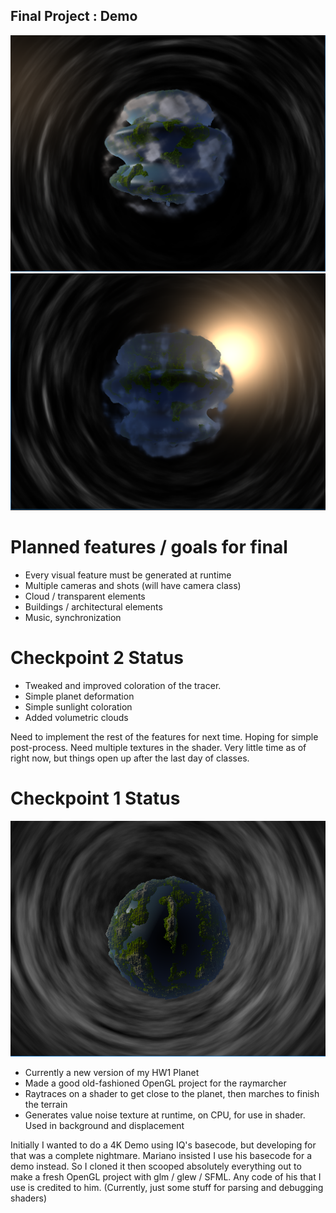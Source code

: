 ## Final Project : Demo

![](./demo3.PNG)
![](./demo4.PNG)

# Planned features / goals for final

- Every visual feature must be generated at runtime
- Multiple cameras and shots (will have camera class)
- Cloud / transparent elements
- Buildings / architectural elements
- Music, synchronization

# Checkpoint 2 Status

- Tweaked and improved coloration of the tracer.
- Simple planet deformation
- Simple sunlight coloration
- Added volumetric clouds

Need to implement the rest of the features for next time. Hoping for simple post-process. Need multiple textures in the shader. Very little time as of right now, but things open up after the last day of classes.

# Checkpoint 1 Status

![](./demo2.PNG)

- Currently a new version of my HW1 Planet
- Made a good old-fashioned OpenGL project for the raymarcher
- Raytraces on a shader to get close to the planet, then marches to finish the terrain
- Generates value noise texture at runtime, on CPU, for use in shader. Used in background and displacement

Initially I wanted to do a 4K Demo using IQ's basecode, but developing for that was a complete nightmare. 
Mariano insisted I use his basecode for a demo instead. So I cloned it then scooped absolutely everything out to make a fresh OpenGL project with glm / glew / SFML. 
Any code of his that I use is credited to him. (Currently, just some stuff for parsing and debugging shaders)